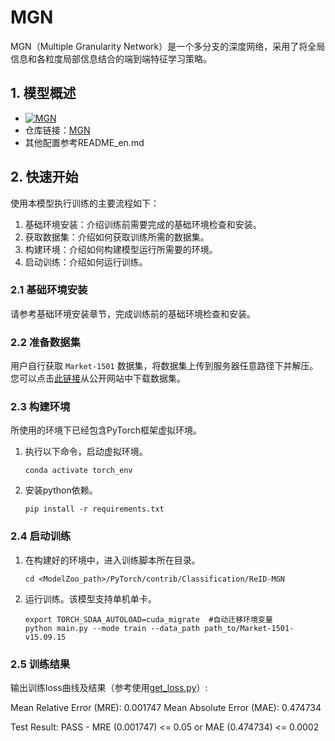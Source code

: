 # MGN
MGN（Multiple Granularity Network）是一个多分支的深度网络，采用了将全局信息和各粒度局部信息结合的端到端特征学习策略。
## 1. 模型概述
- [![MGN](https://arxiv.org/abs/1804.01438v1)](https://arxiv.org/abs/1804.01438v1)
- 仓库链接：[MGN](https://github.com/GNAYUOHZ/ReID-MGN.git)
- 其他配置参考README_en.md

## 2. 快速开始
使用本模型执行训练的主要流程如下：
1. 基础环境安装：介绍训练前需要完成的基础环境检查和安装。
2. 获取数据集：介绍如何获取训练所需的数据集。
3. 构建环境：介绍如何构建模型运行所需要的环境。
4. 启动训练：介绍如何运行训练。

### 2.1 基础环境安装

请参考基础环境安装章节，完成训练前的基础环境检查和安装。

### 2.2 准备数据集

用户自行获取 `Market-1501` 数据集，将数据集上传到服务器任意路径下并解压。您可以点击[此链接](https://zheng-lab-anu.github.io/Project/project_reid.html)从公开网站中下载数据集。


### 2.3 构建环境

所使用的环境下已经包含PyTorch框架虚拟环境。
1. 执行以下命令，启动虚拟环境。
    ```
    conda activate torch_env
    ```
2. 安装python依赖。
    ```
    pip install -r requirements.txt

    ```
### 2.4 启动训练
1. 在构建好的环境中，进入训练脚本所在目录。
    ```
    cd <ModelZoo_path>/PyTorch/contrib/Classification/ReID-MGN
    ```
2. 运行训练。该模型支持单机单卡。
    ```
    export TORCH_SDAA_AUTOLOAD=cuda_migrate  #自动迁移环境变量
    python main.py --mode train --data_path path_to/Market-1501-v15.09.15 
    ```
### 2.5 训练结果
输出训练loss曲线及结果（参考使用[get_loss.py](./get_loss.py)）: 

Mean Relative Error (MRE): 0.001747
Mean Absolute Error (MAE): 0.474734

Test Result:
PASS - MRE (0.001747) <= 0.05 or MAE (0.474734) <= 0.0002
